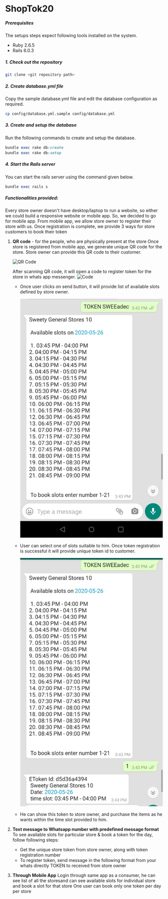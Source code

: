# ShopTok20

##### Prerequisites

The setups steps expect following tools installed on the system.
- Ruby 2.6.5
- Rails 6.0.3

##### 1. Check out the repository

```bash
git clone <git repository path>
```

##### 2. Create database.yml file

Copy the sample database.yml file and edit the database configuration as required.

```bash
cp config/database.yml.sample config/database.yml
```

##### 3. Create and setup the database
Run the following commands to create and setup the database.
```ruby
bundle exec rake db:create
bundle exec rake db:setup
```

##### 4. Start the Rails server

You can start the rails server using the command given below.

```ruby
bundle exec rails s
```

##### Functionalities provided:
Every store owner doesn't have desktop/laptop to run a website, so 
either we could build a responsive website or mobile app. So, we decided to go for mobile app.
From mobile app, we allow store owner to register their store with us. Once registration is complete, we provide 3 ways for store customers to book their token
1. **QR code** - for the people, who are physically present at the store
   Once store is registered from mobile app, we generate unique QR code for the store. 
   Store owner can provide this QR code to their customer.

    ![QR Code](https://raw.githubusercontent.com/Ashviniv/ShopTok20/develop/public/qrCode.png?token=ADEVMSURTXMBAIIPJHLDB3S64HTTW)

    After scanning QR code, it will open a code to register token for the store in whats app messenger.
    ![Code](https://raw.githubusercontent.com/Ashviniv/ShopTok20/develop/public/code.jpeg?token=ADEVMSU2IYA4F6CRJ5DW5JC64HUAG)
    
    - Once user clicks on send button, it will provide list of available slots defined by store owner.

        ![Available slots](https://raw.githubusercontent.com/Ashviniv/images/master/availableSlots.jpeg)
    - User can select one of slots suitable to him. Once token registration is successful it will provide unique token id to customer.

        ![Booked](https://github.com/Ashviniv/images/blob/master/bookedSlot.jpeg?raw=true)

    - He can show this token to store owner, and purchase the items as he wants within the time slot provided to him.

2. **Text message to Whatsapp number with predefined message format**
    To see available slots for particular store & book a token for the day, follow following steps:
    - Get the unique store token from store owner, along with token registration number
    - To register token, send message in the following format from your whats directly
      TOKEN <store unique token> 
      to <Token registration number> received from store owner

3. **Through Mobile App**
Login through same app as a consumer, he can see list of all the storesand can see available slots for individual store and book a slot for that store
  One user can book only one token per day per store
